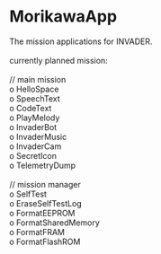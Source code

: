 MorikawaApp
===========

The mission applications for INVADER.<br/>
<br/>
currently planned mission:<br/>
<br/>
// main mission<br/>
o HelloSpace<br/>
o SpeechText<br/>
o CodeText<br/>
o PlayMelody<br/>
o InvaderBot<br/>
o InvaderMusic<br/>
o InvaderCam<br/>
o SecretIcon<br/>
o TelemetryDump<br/>
<br/>
// mission manager<br/>
o SelfTest<br/>
o EraseSelfTestLog<br/>
o FormatEEPROM<br/>
o FormatSharedMemory<br/>
o FormatFRAM<br/>
o FormatFlashROM<br/>
